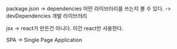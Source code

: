 package.json 
-> dependencies 어떤 라이브러리를 쓰는지 볼 수 있다.
-> devDependencies 개발 라이브러리

jsx -> react가 만든건 아니다.
이건 react만 사용한다.



SPA -> Single Page Application
